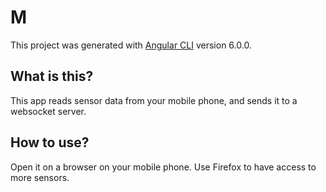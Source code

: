 # M

This project was generated with [Angular CLI](https://github.com/angular/angular-cli) version 6.0.0.

## What is this?

This app reads sensor data from your mobile phone, 
and sends it to a websocket server.

## How to use?

Open it on a browser on your mobile phone. Use Firefox to have access to more sensors.
